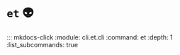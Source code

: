 # `et` 👽

::: mkdocs-click
    :module: cli.et.cli
    :command: et
    :depth: 1
    :list_subcommands: true